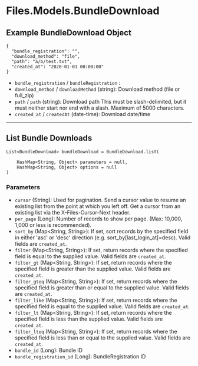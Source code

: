 # Files.Models.BundleDownload

## Example BundleDownload Object

```
{
  "bundle_registration": "",
  "download_method": "file",
  "path": "a/b/test.txt",
  "created_at": "2020-01-01 00:00:00"
}
```

* `bundle_registration` / `bundleRegistration` : 
* `download_method` / `downloadMethod`  (string): Download method (file or full_zip)
* `path` / `path`  (string): Download path This must be slash-delimited, but it must neither start nor end with a slash. Maximum of 5000 characters.
* `created_at` / `createdAt`  (date-time): Download date/time


---

## List Bundle Downloads

```
List<BundleDownload> bundleDownload = BundleDownload.list(
    
    HashMap<String, Object> parameters = null,
    HashMap<String, Object> options = null
)
```

### Parameters

* `cursor` (String): Used for pagination.  Send a cursor value to resume an existing list from the point at which you left off.  Get a cursor from an existing list via the X-Files-Cursor-Next header.
* `per_page` (Long): Number of records to show per page.  (Max: 10,000, 1,000 or less is recommended).
* `sort_by` (Map<String, String>): If set, sort records by the specified field in either 'asc' or 'desc' direction (e.g. sort_by[last_login_at]=desc). Valid fields are `created_at`.
* `filter` (Map<String, String>): If set, return records where the specified field is equal to the supplied value. Valid fields are `created_at`.
* `filter_gt` (Map<String, String>): If set, return records where the specified field is greater than the supplied value. Valid fields are `created_at`.
* `filter_gteq` (Map<String, String>): If set, return records where the specified field is greater than or equal to the supplied value. Valid fields are `created_at`.
* `filter_like` (Map<String, String>): If set, return records where the specified field is equal to the supplied value. Valid fields are `created_at`.
* `filter_lt` (Map<String, String>): If set, return records where the specified field is less than the supplied value. Valid fields are `created_at`.
* `filter_lteq` (Map<String, String>): If set, return records where the specified field is less than or equal to the supplied value. Valid fields are `created_at`.
* `bundle_id` (Long): Bundle ID
* `bundle_registration_id` (Long): BundleRegistration ID
